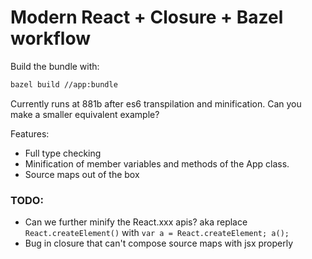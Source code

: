# Modern React + Closure + Bazel workflow

Build the bundle with:
```bash
bazel build //app:bundle
```

Currently runs at 881b after es6 transpilation and minification. Can you make a smaller equivalent example?

Features:
- Full type checking
- Minification of member variables and methods of the App class.
- Source maps out of the box

### TODO:
- Can we further minify the React.xxx apis? aka replace `React.createElement()` with `var a = React.createElement; a();`
- Bug in closure that can't compose source maps with jsx properly
